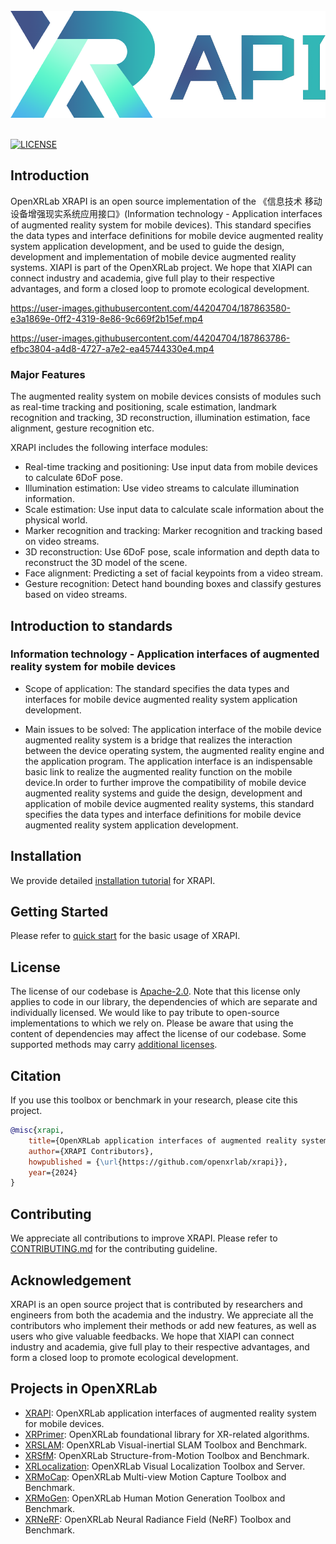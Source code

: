 <br/>

<div align="center">
    <img src="docs/en/assets/XRAPI.png" width="600"/>
</div>
<br/>

<div align="left">
<div align="left">


[![LICENSE](https://img.shields.io/github/license/openxrlab/xrapi)](https://github.com/openxrlab/xrapi/blob/main/LICENSE)

</div>

## Introduction

OpenXRLab XRAPI is an open source implementation of the 《信息技术 移动设备增强现实系统应用接口》(Information technology - Application interfaces of augmented reality system for mobile devices). This standard specifies the data types and interface definitions for mobile device augmented reality system application development, and be used to guide the design, development and implementation of mobile device augmented reality systems. XIAPI is part of the OpenXRLab project. We hope that XIAPI can connect industry and academia, give full play to their respective advantages, and form a closed loop to promote ecological development.

https://user-images.githubusercontent.com/44204704/187863580-e3a1869e-0ff2-4319-8e86-9c669f2b15ef.mp4

https://user-images.githubusercontent.com/44204704/187863786-efbc3804-a4d8-4727-a7e2-ea45744330e4.mp4

### **Major Features**

The augmented reality system on mobile devices consists of modules such as real-time tracking and positioning, scale estimation, landmark recognition and tracking, 3D reconstruction, illumination estimation, face alignment, gesture recognition etc. 

XRAPI includes the following interface modules: 
* Real-time tracking and positioning: Use input data from mobile devices to calculate 6DoF pose.
* Illumination estimation: Use video streams to calculate illumination information.
* Scale estimation: Use input data to calculate scale information about the physical world.
* Marker recognition and tracking: Marker recognition and tracking based on video streams.
* 3D reconstruction: Use 6DoF pose, scale information and depth data to reconstruct the 3D model of the scene.
* Face alignment: Predicting a set of facial keypoints from a video stream.
* Gesture recognition: Detect hand bounding boxes and classify gestures based on video streams.

## Introduction to standards

### Information technology - Application interfaces of augmented reality system for mobile devices

* Scope of application: The standard specifies the data types and interfaces for mobile device augmented reality system application development.

* Main issues to be solved: The application interface of the mobile device augmented reality system is a bridge that realizes the interaction between the device operating system, the augmented reality engine and the application program. The application interface is an indispensable basic link to realize the augmented reality function on the mobile device.In order to further improve the compatibility of mobile device augmented reality systems and guide the design, development and application of mobile device augmented reality systems, this standard specifies the data types and interface definitions for mobile device augmented reality system application development.

## Installation

We provide detailed [installation tutorial](./docs/en/installation.md) for XRAPI.

## Getting Started

Please refer to [quick start](docs/en/xrapi_c_tutorial.md) for the basic usage of XRAPI.

## License

The license of our codebase is [Apache-2.0](LICENSE). Note that this license only applies to code in our library, the dependencies of which are separate and individually licensed. We would like to pay tribute to open-source implementations to which we rely on. Please be aware that using the content of dependencies may affect the license of our codebase. Some supported methods may carry [additional licenses](docs/en/additional_licenses.md).


## Citation

If you use this toolbox or benchmark in your research, please cite this project.

```bibtex
@misc{xrapi,
    title={OpenXRLab application interfaces of augmented reality system for mobile devices},
    author={XRAPI Contributors},
    howpublished = {\url{https://github.com/openxrlab/xrapi}},
    year={2024}
}
```

## Contributing

We appreciate all contributions to improve XRAPI.
Please refer to [CONTRIBUTING.md](.github/CONTRIBUTING.md) for the contributing guideline.

## Acknowledgement

XRAPI is an open source project that is contributed by researchers and
engineers from both the academia and the industry.
We appreciate all the contributors who implement their methods or add new features,
as well as users who give valuable feedbacks.
We hope that XIAPI can connect industry and academia, give full play to their respective advantages, and form a closed loop to promote ecological development.


## Projects in OpenXRLab

- [XRAPI](https://github.com/openxrlab/xrapi): OpenXRLab application interfaces of augmented reality system for mobile devices.
- [XRPrimer](https://github.com/openxrlab/xrprimer): OpenXRLab foundational library for XR-related algorithms.
- [XRSLAM](https://github.com/openxrlab/xrslam): OpenXRLab Visual-inertial SLAM Toolbox and Benchmark.
- [XRSfM](https://github.com/openxrlab/xrsfm): OpenXRLab Structure-from-Motion Toolbox and Benchmark.
- [XRLocalization](https://github.com/openxrlab/xrlocalization): OpenXRLab Visual Localization Toolbox and Server.
- [XRMoCap](https://github.com/openxrlab/xrmocap): OpenXRLab Multi-view Motion Capture Toolbox and Benchmark.
- [XRMoGen](https://github.com/openxrlab/xrmogen): OpenXRLab Human Motion Generation Toolbox and Benchmark.
- [XRNeRF](https://github.com/openxrlab/xrnerf): OpenXRLab Neural Radiance Field (NeRF) Toolbox and Benchmark.
